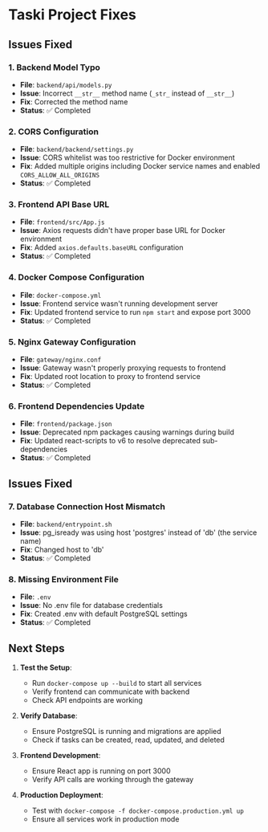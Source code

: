 # Taski Project Fixes

## Issues Fixed

### 1. Backend Model Typo
- **File**: `backend/api/models.py`
- **Issue**: Incorrect `__str__` method name (`_str_` instead of `__str__`)
- **Fix**: Corrected the method name
- **Status**: ✅ Completed

### 2. CORS Configuration
- **File**: `backend/backend/settings.py`
- **Issue**: CORS whitelist was too restrictive for Docker environment
- **Fix**: Added multiple origins including Docker service names and enabled `CORS_ALLOW_ALL_ORIGINS`
- **Status**: ✅ Completed

### 3. Frontend API Base URL
- **File**: `frontend/src/App.js`
- **Issue**: Axios requests didn't have proper base URL for Docker environment
- **Fix**: Added `axios.defaults.baseURL` configuration
- **Status**: ✅ Completed

### 4. Docker Compose Configuration
- **File**: `docker-compose.yml`
- **Issue**: Frontend service wasn't running development server
- **Fix**: Updated frontend service to run `npm start` and expose port 3000
- **Status**: ✅ Completed

### 5. Nginx Gateway Configuration
- **File**: `gateway/nginx.conf`
- **Issue**: Gateway wasn't properly proxying requests to frontend
- **Fix**: Updated root location to proxy to frontend service
- **Status**: ✅ Completed

### 6. Frontend Dependencies Update
- **File**: `frontend/package.json`
- **Issue**: Deprecated npm packages causing warnings during build
- **Fix**: Updated react-scripts to v6 to resolve deprecated sub-dependencies
- **Status**: ✅ Completed

## Issues Fixed

### 7. Database Connection Host Mismatch
- **File**: `backend/entrypoint.sh`
- **Issue**: pg_isready was using host 'postgres' instead of 'db' (the service name)
- **Fix**: Changed host to 'db'
- **Status**: ✅ Completed

### 8. Missing Environment File
- **File**: `.env`
- **Issue**: No .env file for database credentials
- **Fix**: Created .env with default PostgreSQL settings
- **Status**: ✅ Completed

## Next Steps

1. **Test the Setup**:
   - Run `docker-compose up --build` to start all services
   - Verify frontend can communicate with backend
   - Check API endpoints are working

2. **Verify Database**:
   - Ensure PostgreSQL is running and migrations are applied
   - Check if tasks can be created, read, updated, and deleted

3. **Frontend Development**:
   - Ensure React app is running on port 3000
   - Verify API calls are working through the gateway

4. **Production Deployment**:
   - Test with `docker-compose -f docker-compose.production.yml up`
   - Ensure all services work in production mode
